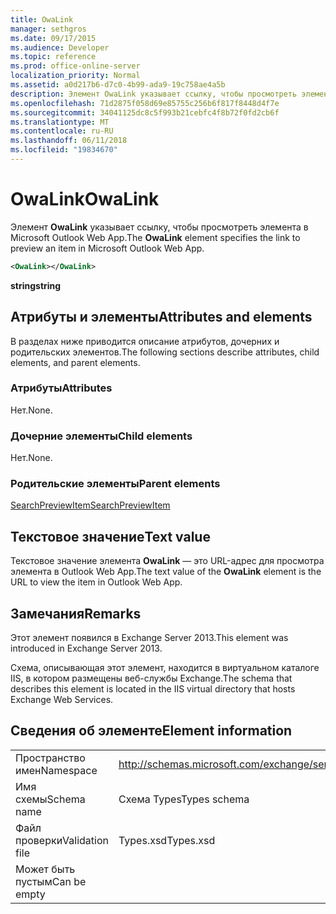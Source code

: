 ```yaml
---
title: OwaLink
manager: sethgros
ms.date: 09/17/2015
ms.audience: Developer
ms.topic: reference
ms.prod: office-online-server
localization_priority: Normal
ms.assetid: a0d217b6-d7c0-4b99-ada9-19c758ae4a5b
description: Элемент OwaLink указывает ссылку, чтобы просмотреть элемента в Microsoft Outlook Web App.
ms.openlocfilehash: 71d2875f058d69e85755c256b6f817f8448d4f7e
ms.sourcegitcommit: 34041125dc8c5f993b21cebfc4f8b72f0fd2cb6f
ms.translationtype: MT
ms.contentlocale: ru-RU
ms.lasthandoff: 06/11/2018
ms.locfileid: "19834670"
---
```

# <a name="owalink"></a><span data-ttu-id="d0a7f-103">OwaLink</span><span class="sxs-lookup"><span data-stu-id="d0a7f-103">OwaLink</span></span>

<span data-ttu-id="d0a7f-104">Элемент **OwaLink** указывает ссылку, чтобы просмотреть элемента в Microsoft Outlook Web App.</span><span class="sxs-lookup"><span data-stu-id="d0a7f-104">The **OwaLink** element specifies the link to preview an item in Microsoft Outlook Web App.</span></span> 
  
```XML
<OwaLink></OwaLink>
```

 <span data-ttu-id="d0a7f-105">**string**</span><span class="sxs-lookup"><span data-stu-id="d0a7f-105">**string**</span></span>
## <a name="attributes-and-elements"></a><span data-ttu-id="d0a7f-106">Атрибуты и элементы</span><span class="sxs-lookup"><span data-stu-id="d0a7f-106">Attributes and elements</span></span>

<span data-ttu-id="d0a7f-107">В разделах ниже приводится описание атрибутов, дочерних и родительских элементов.</span><span class="sxs-lookup"><span data-stu-id="d0a7f-107">The following sections describe attributes, child elements, and parent elements.</span></span>
  
### <a name="attributes"></a><span data-ttu-id="d0a7f-108">Атрибуты</span><span class="sxs-lookup"><span data-stu-id="d0a7f-108">Attributes</span></span>

<span data-ttu-id="d0a7f-109">Нет.</span><span class="sxs-lookup"><span data-stu-id="d0a7f-109">None.</span></span>
  
### <a name="child-elements"></a><span data-ttu-id="d0a7f-110">Дочерние элементы</span><span class="sxs-lookup"><span data-stu-id="d0a7f-110">Child elements</span></span>

<span data-ttu-id="d0a7f-111">Нет.</span><span class="sxs-lookup"><span data-stu-id="d0a7f-111">None.</span></span>
  
### <a name="parent-elements"></a><span data-ttu-id="d0a7f-112">Родительские элементы</span><span class="sxs-lookup"><span data-stu-id="d0a7f-112">Parent elements</span></span>

[<span data-ttu-id="d0a7f-113">SearchPreviewItem</span><span class="sxs-lookup"><span data-stu-id="d0a7f-113">SearchPreviewItem</span></span>](searchpreviewitem.md)
  
## <a name="text-value"></a><span data-ttu-id="d0a7f-114">Текстовое значение</span><span class="sxs-lookup"><span data-stu-id="d0a7f-114">Text value</span></span>

<span data-ttu-id="d0a7f-115">Текстовое значение элемента **OwaLink** — это URL-адрес для просмотра элемента в Outlook Web App.</span><span class="sxs-lookup"><span data-stu-id="d0a7f-115">The text value of the **OwaLink** element is the URL to view the item in Outlook Web App.</span></span> 
  
## <a name="remarks"></a><span data-ttu-id="d0a7f-116">Замечания</span><span class="sxs-lookup"><span data-stu-id="d0a7f-116">Remarks</span></span>

<span data-ttu-id="d0a7f-117">Этот элемент появился в Exchange Server 2013.</span><span class="sxs-lookup"><span data-stu-id="d0a7f-117">This element was introduced in Exchange Server 2013.</span></span>
  
<span data-ttu-id="d0a7f-118">Схема, описывающая этот элемент, находится в виртуальном каталоге IIS, в котором размещены веб-службы Exchange.</span><span class="sxs-lookup"><span data-stu-id="d0a7f-118">The schema that describes this element is located in the IIS virtual directory that hosts Exchange Web Services.</span></span>
  
## <a name="element-information"></a><span data-ttu-id="d0a7f-119">Сведения об элементе</span><span class="sxs-lookup"><span data-stu-id="d0a7f-119">Element information</span></span>

|||
|:-----|:-----|
|<span data-ttu-id="d0a7f-120">Пространство имен</span><span class="sxs-lookup"><span data-stu-id="d0a7f-120">Namespace</span></span>  <br/> |http://schemas.microsoft.com/exchange/services/2006/types  <br/> |
|<span data-ttu-id="d0a7f-121">Имя схемы</span><span class="sxs-lookup"><span data-stu-id="d0a7f-121">Schema name</span></span>  <br/> |<span data-ttu-id="d0a7f-122">Схема Types</span><span class="sxs-lookup"><span data-stu-id="d0a7f-122">Types schema</span></span>  <br/> |
|<span data-ttu-id="d0a7f-123">Файл проверки</span><span class="sxs-lookup"><span data-stu-id="d0a7f-123">Validation file</span></span>  <br/> |<span data-ttu-id="d0a7f-124">Types.xsd</span><span class="sxs-lookup"><span data-stu-id="d0a7f-124">Types.xsd</span></span>  <br/> |
|<span data-ttu-id="d0a7f-125">Может быть пустым</span><span class="sxs-lookup"><span data-stu-id="d0a7f-125">Can be empty</span></span>  <br/> ||
   

